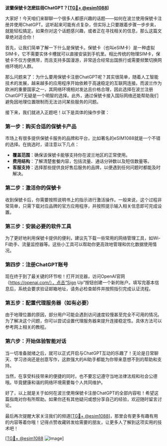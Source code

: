 **波蘭保號卡怎麽註冊ChatGPT？[[TG💪+ @esim1088](https://t.me/s/esim1088)]**

大家好！今天咱们来聊聊一个很多人都感兴趣的话题——如何在波兰使用保號卡注册并使用ChatGPT。这听起来可能有点复杂，但实际上只要跟着步骤一步步来，就能轻松搞定。如果你对这个话题感兴趣，或者正在寻找相关的信息，那么这篇文章绝对适合你！

首先，让我们简单了解一下什么是保號卡。保號卡（也叫eSIM卡）是一种虚拟SIM卡，它不需要实体卡槽就可以直接安装到手机里。相比传统的物理SIM卡，保號卡不仅方便携带，而且支持多国漫游，非常适合经常出国旅行或需要频繁切换网络环境的人群。

那么问题来了：为什么要用保號卡注册ChatGPT呢？其实很简单，随着人工智能技术的发展，越来越多的应用程序开始依赖于高速稳定的互联网连接。而波兰作为欧洲的重要国家之一，其网络环境相对发达且价格合理，因此选择在波兰注册ChatGPT无疑是一个明智的选择。此外，通过保號卡接入国际网络还能帮助我们避免因地理位置限制而无法访问某些服务的问题。

接下来，我们就进入正题吧！以下是具体的操作步骤：

### 第一步：购买合适的保號卡产品

市场上有很多提供保號卡服务的品牌和平台，比如著名的eSIM1088就是一个不错的选择。在挑选时，请注意以下几点：
- **覆盖范围**：确保该保號卡能够支持你在波兰地区的正常使用。
- **费用结构**：了解清楚套餐内容，包括流量、通话分钟数以及短信数量等。
- **客服支持**：选择那些提供良好售后服务的品牌，以便遇到任何问题时都能及时解决。

### 第二步：激活你的保號卡

收到保號卡后，你需要按照说明书上的指示进行激活操作。一般来说，这个过程非常简单，只需下载对应品牌的官方应用程序，并按照提示输入相关信息即可完成设置。

### 第三步：安装必要的软件工具

为了更好地利用保號卡提供的便利，建议先下载一些常用的网络管理工具，如Wi-Fi助手、流量监控器等。这些小工具可以帮助你更高效地管理和优化数据使用情况。

### 第四步：注册ChatGPT账号

现在终于到了最关键的环节啦！打开浏览器，访问OpenAI官网（https://openai.com/），点击“Sign Up”按钮创建一个新的账户。填写完基本信息后，系统会要求验证邮箱地址，请务必检查邮件并按照指引完成认证流程。

### 第五步：配置代理服务器（如有必要）

由于地理位置的原因，部分用户可能会遇到访问速度较慢甚至完全不可用的情况。为了解决这个问题，你可以尝试设置代理服务器来提升连接稳定性。具体方法可以参考网上相关的教程。

### 第六步：开始体验智能对话

当一切准备就绪之后，就可以正式开启与ChatGPT互动的乐趣了！无论是日常聊天、学习咨询还是创意写作，这款强大的AI助手都能为你带来意想不到的帮助和支持。

当然，在享受科技带来的便捷的同时，也不要忘记遵守当地法律法规和社会公德哦。毕竟健康和谐的网络环境需要每个人共同维护。

好了，以上就是关于如何在波兰使用保號卡注册ChatGPT的全部内容啦！希望这篇指南对你有所帮助。如果你还有其他疑问或想分享自己的经验，欢迎随时留言讨论。

最后再次提醒大家关注我们的频道[[TG💪+ @esim1088](https://t.me/s/esim1088)]，那里会有更多有趣有用的内容等着你哦！记得点赞收藏转发给需要的朋友，让更多人了解到这项实用的技术吧！

[[TG💪+ @esim1088](https://t.me/s/esim1088) ![Image](https://i.postimg.cc/4NQfJmqS/Snipaste-2025-05-13-00-14-12.png)]